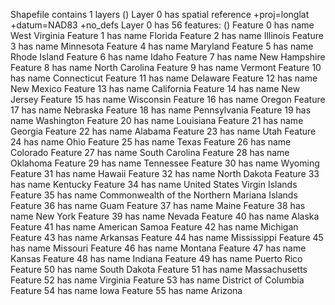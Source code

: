 Shapefile contains 1 layers
()
Layer 0 has spatial reference +proj=longlat +datum=NAD83 +no_defs 
Layer 0 has 56 features:
()
Feature 0 has name West Virginia
Feature 1 has name Florida
Feature 2 has name Illinois
Feature 3 has name Minnesota
Feature 4 has name Maryland
Feature 5 has name Rhode Island
Feature 6 has name Idaho
Feature 7 has name New Hampshire
Feature 8 has name North Carolina
Feature 9 has name Vermont
Feature 10 has name Connecticut
Feature 11 has name Delaware
Feature 12 has name New Mexico
Feature 13 has name California
Feature 14 has name New Jersey
Feature 15 has name Wisconsin
Feature 16 has name Oregon
Feature 17 has name Nebraska
Feature 18 has name Pennsylvania
Feature 19 has name Washington
Feature 20 has name Louisiana
Feature 21 has name Georgia
Feature 22 has name Alabama
Feature 23 has name Utah
Feature 24 has name Ohio
Feature 25 has name Texas
Feature 26 has name Colorado
Feature 27 has name South Carolina
Feature 28 has name Oklahoma
Feature 29 has name Tennessee
Feature 30 has name Wyoming
Feature 31 has name Hawaii
Feature 32 has name North Dakota
Feature 33 has name Kentucky
Feature 34 has name United States Virgin Islands
Feature 35 has name Commonwealth of the Northern Mariana Islands
Feature 36 has name Guam
Feature 37 has name Maine
Feature 38 has name New York
Feature 39 has name Nevada
Feature 40 has name Alaska
Feature 41 has name American Samoa
Feature 42 has name Michigan
Feature 43 has name Arkansas
Feature 44 has name Mississippi
Feature 45 has name Missouri
Feature 46 has name Montana
Feature 47 has name Kansas
Feature 48 has name Indiana
Feature 49 has name Puerto Rico
Feature 50 has name South Dakota
Feature 51 has name Massachusetts
Feature 52 has name Virginia
Feature 53 has name District of Columbia
Feature 54 has name Iowa
Feature 55 has name Arizona
